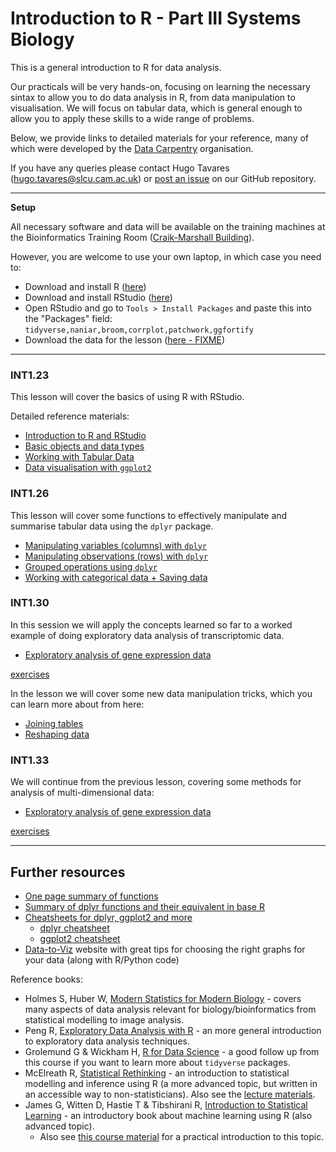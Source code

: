 # Introduction to R - Part III Systems Biology

This is a general introduction to R for data analysis. 

Our practicals will be very hands-on, focusing on learning the necessary sintax 
to allow you to do data analysis in R, from data manipulation to visualisation. 
We will focus on tabular data, which is general enough to allow you to apply 
these skills to a wide range of problems. 

Below, we provide links to detailed materials for your reference, many of 
which were developed by the [Data Carpentry](https://datacarpentry.org) organisation.

If you have any queries please contact Hugo Tavares (<hugo.tavares@slcu.cam.ac.uk>) 
 or [post an issue](https://github.com/tavareshugo/R-intro-Cambridge-SysBio/issues) 
on our GitHub repository.

----

**Setup**

All necessary software and data will be available on the training machines at 
the Bioinformatics Training Room 
([Craik-Marshall Building](https://maps.google.co.uk/maps?hl=en-GB&q=Craik-Marshall+Building,+Downing+Site,+Cambridge&source=calendar)).

However, you are welcome to use your own laptop, in which case you need to:

* Download and install R ([here](https://cran.r-project.org/))
* Download and install RStudio ([here](https://www.rstudio.com/products/rstudio/download/#download))
* Open RStudio and go to `Tools > Install Packages` and paste this into the "Packages" field: `tidyverse,naniar,broom,corrplot,patchwork,ggfortify` 
* Download the data for the lesson ([here - FIXME]())

----


### INT1.23

This lesson will cover the basics of using R with RStudio. 

Detailed reference materials:

* [Introduction to R and RStudio](https://tavareshugo.github.io/r-intro-tidyverse-gapminder/00-starting_your_project/index.html)
* [Basic objects and data types](https://tavareshugo.github.io/r-intro-tidyverse-gapminder/01-objects_functions_vectors/index.html)
* [Working with Tabular Data](https://tavareshugo.github.io/r-intro-tidyverse-gapminder/02-data_frames/index.html)
* [Data visualisation with `ggplot2`](https://tavareshugo.github.io/r-intro-tidyverse-gapminder/03-data_vis_ggplot2/index.html)


### INT1.26

This lesson will cover some functions to effectively manipulate and summarise 
tabular data using the `dplyr` package.

* [Manipulating variables (columns) with `dplyr`](https://tavareshugo.github.io/r-intro-tidyverse-gapminder/04-manipulate_variables_dplyr/index.html)
* [Manipulating observations (rows) with `dplyr`](https://tavareshugo.github.io/r-intro-tidyverse-gapminder/05-manipulate_observations_dplyr/index.html)
* [Grouped operations using `dplyr`](https://tavareshugo.github.io/r-intro-tidyverse-gapminder/06-grouped_operations_dplyr/index.html)
* [Working with categorical data + Saving data](https://tavareshugo.github.io/r-intro-tidyverse-gapminder/07-categorical_variables/index.html)


### INT1.30

In this session we will apply the concepts learned so far to a worked example of 
doing exploratory data analysis of transcriptomic data.

* [Exploratory analysis of gene expression data](https://tavareshugo.github.io/data-carpentry-rnaseq/)

[exercises](https://tavareshugo.github.io/data-carpentry-rnaseq/00_exercises.html)

In the lesson we will cover some new data manipulation tricks, which you can learn more about from here:

* [Joining tables](https://tavareshugo.github.io/r-intro-tidyverse-gapminder/08-joins/index.html)
* [Reshaping data](https://tavareshugo.github.io/r-intro-tidyverse-gapminder/09-reshaping/index.html)

<!--

If you are using your own computer, you can access the data by running the following code from within R.
Make sure you first create a directory for this lesson, e.g. "RNAseq" and then create and R-project inside it (from RStudio: `File` > `New Project...`). This is to ensure your working directory is setup correctly.

```r
# Create a "data" directory
dir.create("data")

# Download the data (using a for loop to automate this step)
for(i in c("counts_raw.csv", "counts_transformed.csv", "sample_info.csv", "test_result.csv")){
  download.file(
    url = paste0("https://github.com/tavareshugo/data-carpentry-rnaseq/blob/master/data/", i, "?raw=true"),
    destfile = paste0("data/", i)
  )
}
```

You will also need a few extra packages, which you can install with the following commands:

```r
install.packages(c("corrplot", "ggfortify", "BiocManager"))
BiocManager::install("ComplexHeatmap")
```

-->

### INT1.33

We will continue from the previous lesson, covering some methods for analysis of multi-dimensional data:

* [Exploratory analysis of gene expression data](https://tavareshugo.github.io/data-carpentry-rnaseq/)

[exercises](https://tavareshugo.github.io/data-carpentry-rnaseq/00_exercises.html)


<!--
- Detail object types and how they relate to each other. See: http://adv-r.had.co.nz/Data-structures.html and https://r4ds.had.co.nz/vectors.html
    - atomic vector (aka vector), list (recursive vector), matrix (vector with 2 dims), data.frame (list of equal-length vectors), array (vector with n dims) - and how they relate to each other. 
    - could give example of `lm()` output being a list?
    - could give example of DESeq2 having matrix objects?
    - example of image data being an array
- Functions
- Iterate through vectors (or lists)

This lesson will be focusing on an exercise that allows to apply the skills learned 
in the previous lessons, as well as a few new tricks to automate tasks in R.

* [Exercise PDF](https://github.com/tavareshugo/R-intro-Cambridge-SysBio/blob/master/lesson4_exercise.pdf)
    * [download exercise data (ZIP file)](https://github.com/tavareshugo/R-intro-Cambridge-SysBio/raw/master/chick_data.zip)
* [Solutions using `tidyverse` functions](lesson4_solutions.html)
-->

----

## Further resources

* [One page summary of functions](https://drive.google.com/file/d/1bo8vMXeeiRy8l89eIjOALezO3V5oaewY/view)
* [Summary of dplyr functions and their equivalent in base R](https://tavareshugo.github.io/data_carpentry_extras/base-r_tidyverse_equivalents/base-r_tidyverse_equivalents.html)
* [Cheatsheets for dplyr, ggplot2 and more](https://www.rstudio.com/resources/cheatsheets/)
    * [dplyr cheatsheet](https://github.com/rstudio/cheatsheets/raw/master/data-transformation.pdf)
    * [ggplot2 cheatsheet](https://github.com/rstudio/cheatsheets/raw/master/data-visualization-2.1.pdf)
* [Data-to-Viz](https://www.data-to-viz.com/) website with great tips for choosing the right graphs for your data (along with R/Python code)


Reference books:

* Holmes S, Huber W, [Modern Statistics for Modern Biology](https://www.huber.embl.de/msmb/) - covers many aspects of data analysis relevant for biology/bioinformatics from statistical modelling to image analysis.
* Peng R, [Exploratory Data Analysis with R](https://bookdown.org/rdpeng/exdata/) - an more general introduction to exploratory data analysis techniques.
* Grolemund G & Wickham H, [R for Data Science](http://r4ds.had.co.nz/) - a good follow up from this course if you want to learn more about `tidyverse` packages.
* McElreath R, [Statistical Rethinking](https://xcelab.net/rm/statistical-rethinking/) - an introduction to statistical modelling and inference using R (a more advanced topic, but written in an accessible way to non-statisticians). Also see the [lecture materials](https://github.com/rmcelreath/statrethinking_winter2019).
*  James G, Witten D, Hastie T & Tibshirani R, [Introduction to Statistical Learning](http://www-bcf.usc.edu/~gareth/ISL/) - an introductory book about machine learning using R (also advanced topic).
    * Also see [this course material](https://lgatto.github.io/IntroMachineLearningWithR/) for a practical introduction to this topic.
